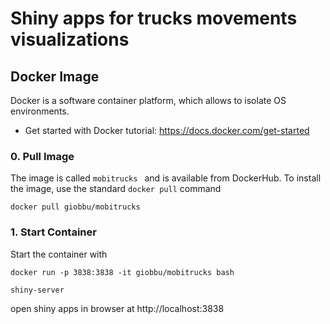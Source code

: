 # Shiny apps for trucks movements visualizations

## Docker Image
Docker is a software container platform, which allows to isolate OS environments. 

* Get started with Docker tutorial: https://docs.docker.com/get-started

### 0. Pull Image
The image is called ```mobitrucks ``` and is available from DockerHub.
To install the image, use the standard ```docker pull``` command 
```
docker pull giobbu/mobitrucks
```

### 1. Start Container
Start the container with
```
docker run -p 3838:3838 -it giobbu/mobitrucks bash

```
```
shiny-server

```
open shiny apps in browser at http://localhost:3838 
